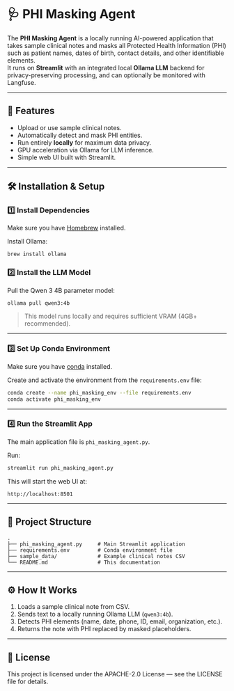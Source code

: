 # 🩺 PHI Masking Agent

The **PHI Masking Agent** is a locally running AI-powered application that takes sample clinical notes and masks all Protected Health Information (PHI) such as patient names, dates of birth, contact details, and other identifiable elements.  
It runs on **Streamlit** with an integrated local **Ollama LLM** backend for privacy-preserving processing, and can optionally be monitored with Langfuse.

---

## 🚀 Features
- Upload or use sample clinical notes.
- Automatically detect and mask PHI entities.
- Run entirely **locally** for maximum data privacy.
- GPU acceleration via Ollama for LLM inference.
- Simple web UI built with Streamlit.

---

## 🛠️ Installation & Setup

### 1️⃣ Install Dependencies
Make sure you have [Homebrew](https://brew.sh/) installed.

Install Ollama:
```bash
brew install ollama
```

### 2️⃣ Install the LLM Model
Pull the Qwen 3 4B parameter model:
```bash
ollama pull qwen3:4b
```

> This model runs locally and requires sufficient VRAM (4GB+ recommended).

---

### 3️⃣ Set Up Conda Environment
Make sure you have [conda](https://docs.conda.io/en/latest/) installed.

Create and activate the environment from the `requirements.env` file:
```bash
conda create --name phi_masking_env --file requirements.env
conda activate phi_masking_env
```

---

### 4️⃣ Run the Streamlit App
The main application file is `phi_masking_agent.py`.

Run:
```bash
streamlit run phi_masking_agent.py
```

This will start the web UI at:
```
http://localhost:8501
```

---

## 📂 Project Structure
```
.
├── phi_masking_agent.py     # Main Streamlit application
├── requirements.env         # Conda environment file
├── sample_data/             # Example clinical notes CSV
└── README.md                # This documentation
```

---

## ⚙️ How It Works
1. Loads a sample clinical note from CSV.
2. Sends text to a locally running Ollama LLM (`qwen3:4b`).
3. Detects PHI elements (name, date, phone, ID, email, organization, etc.).
4. Returns the note with PHI replaced by masked placeholders.

---

## 📜 License
This project is licensed under the APACHE-2.0 License — see the LICENSE file for details.
